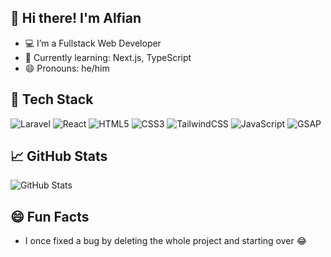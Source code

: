 ## 👋 Hi there! I'm Alfian
- 💻 I’m a Fullstack Web Developer
- 🌱 Currently learning: Next.js, TypeScript
- 😄 Pronouns: he/him

## 🚀 Tech Stack
![Laravel](https://img.shields.io/badge/Laravel-FF2D20?style=for-the-badge&logo=laravel&logoColor=white)
![React](https://img.shields.io/badge/React-20232A?style=for-the-badge&logo=react&logoColor=61DAFB)
![HTML5](https://img.shields.io/badge/HTML5-E34F26?style=for-the-badge&logo=html5&logoColor=white)
![CSS3](https://img.shields.io/badge/CSS3-1572B6?style=for-the-badge&logo=css3&logoColor=white)
![TailwindCSS](https://img.shields.io/badge/TailwindCSS-06B6D4?style=for-the-badge&logo=tailwindcss&logoColor=white)
![JavaScript](https://img.shields.io/badge/JavaScript-F7DF1E?style=for-the-badge&logo=javascript&logoColor=black)
![GSAP](https://img.shields.io/badge/GSAP-88CE02?style=for-the-badge&logo=greensock&logoColor=black)

## 📈 GitHub Stats

![GitHub Stats](https://github-readme-stats.vercel.app/api?username=alfnmldr&show_icons=true&theme=radical)

## 😄 Fun Facts
- I once fixed a bug by deleting the whole project and starting over 😂


